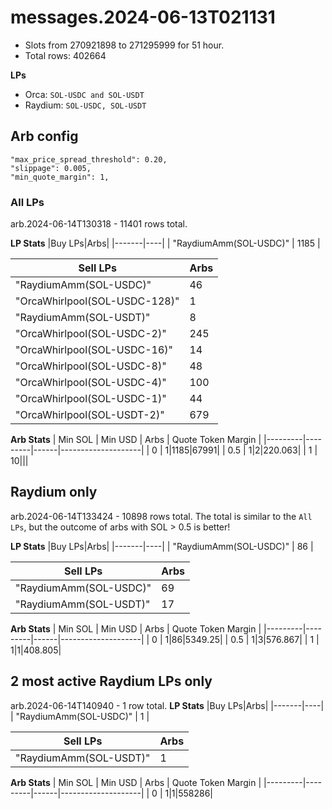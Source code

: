 # messages.2024-06-13T021131
* Slots from 270921898 to 271295999 for 51 hour.
* Total rows: 402664

__LPs__
* Orca: `SOL-USDC and SOL-USDT`
* Raydium: `SOL-USDC, SOL-USDT`

## Arb config
```
"max_price_spread_threshold": 0.20,
"slippage": 0.005,
"min_quote_margin": 1,

```

### All LPs
arb.2024-06-14T130318 - 11401 rows total.

__LP Stats__
|Buy LPs|Arbs|
|-------|----|
| "RaydiumAmm(SOL-USDC)" |  1185 |
 
|Sell LPs|Arbs|
|--------|----|
| "RaydiumAmm(SOL-USDC)" |  46 |
| "OrcaWhirlpool(SOL-USDC-128)" |  1 |
| "RaydiumAmm(SOL-USDT)" |  8 |
| "OrcaWhirlpool(SOL-USDC-2)" |  245 |
| "OrcaWhirlpool(SOL-USDC-16)" |  14 |
| "OrcaWhirlpool(SOL-USDC-8)" |  48 |
| "OrcaWhirlpool(SOL-USDC-4)" |  100 |
| "OrcaWhirlpool(SOL-USDC-1)" |  44 |
| "OrcaWhirlpool(SOL-USDT-2)" |  679 |
 
__Arb Stats__
| Min SOL | Min USD | Arbs | Quote Token Margin |
|---------|---------|------|--------------------|
| 0 | 1|1185|67991|
| 0.5 | 1|2|220.063|
| 1 | 10|||

## Raydium only
arb.2024-06-14T133424 - 10898 rows total. The total is similar to the `All LPs`, but the outcome of arbs with SOL > 0.5 is better!

__LP Stats__
|Buy LPs|Arbs|
|-------|----|
| "RaydiumAmm(SOL-USDC)" |  86 |
 
|Sell LPs|Arbs|
|--------|----|
| "RaydiumAmm(SOL-USDC)" |  69 |
| "RaydiumAmm(SOL-USDT)" |  17 |
 
__Arb Stats__
| Min SOL | Min USD | Arbs | Quote Token Margin |
|---------|---------|------|--------------------|
| 0 | 1|86|5349.25|
| 0.5 | 1|3|576.867|
| 1 | 1|1|408.805|


## 2 most active Raydium LPs only
arb.2024-06-14T140940 - 1 row total.
__LP Stats__
|Buy LPs|Arbs|
|-------|----|
| "RaydiumAmm(SOL-USDC)" |  1 |
 
|Sell LPs|Arbs|
|--------|----|
| "RaydiumAmm(SOL-USDT)" |  1 |
 
__Arb Stats__
| Min SOL | Min USD | Arbs | Quote Token Margin |
|---------|---------|------|--------------------|
| 0 | 1|1|558286|